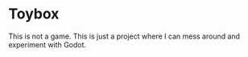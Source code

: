 # Toybox
This is not a game. This is just a project where I can mess around and experiment with Godot.
